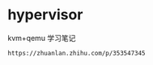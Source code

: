 # hypervisor
kvm+qemu 学习笔记

```如何利用qemu +uefi +ACPI 模拟arm64 gicV3 
https://zhuanlan.zhihu.com/p/353547345
